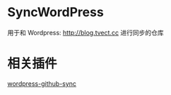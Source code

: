 # SyncWordPress
用于和 Wordpress: http://blog.tvect.cc 进行同步的仓库

# 相关插件
[wordpress-github-sync](https://github.com/mAAdhaTTah/wordpress-github-sync)
